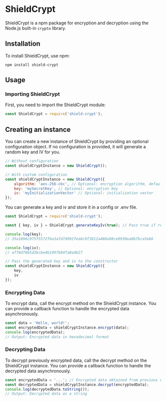 # ShieldCrypt

ShieldCrypt is a npm package for encryption and decryption using the Node.js built-in `crypto` library.

## Installation
To install ShieldCrypt, use npm:

```shell
npm install shield-crypt
```

## Usage

### Importing ShieldCrypt

First, you need to import the ShieldCrypt module:

```javascript
const ShieldCrypt = require('shield-crypt');
```

## Creating an instance

You can create a new instance of ShieldCrypt by providing an optional configuration object. If no configuration is provided, it will generate a random key and IV for you.

```javascript
// Without configuration
const shieldCryptInstance = new ShieldCrypt();

// With custom configuration
const shieldCryptInstance = new ShieldCrypt({
    algorithm: 'aes-256-cbc', // Optional: encryption algorithm, default is aes-256-ctr
    key: 'mySecretKey', // Optional: encryption key
    iv: 'myInitializationVector' // Optional: initialization vector
});
```

You can generate a key and iv and store it in a config or .env file.

```javascript
const ShieldCrypt = require('shield-crypt');

const { key, iv } = ShieldCrypt.generateKeyIv(true); // Pass true if require hexadecimal values

console.log(key); 
// 35a1896c975f5572f6a3afd7d992fea6c9f3812a488a98ce9930ea0b7bca5e66

console.log(iv); 
// af78d78b5d3bcbe4b1497b84fa8a4b27

// Pass the generated key and iv to the constructor
const shieldCryptInstance = new ShieldCrypt({
    key,
    iv
});
```

### Encrypting Data
To encrypt data, call the encrypt method on the ShieldCrypt instance. You can provide a callback function to handle the encrypted data asynchronously.

```javascript
const data = 'Hello, world!';
const encryptedData = shieldCryptInstance.encrypt(data);
console.log(encryptedData);
// Output: Encrypted data in hexadecimal format
```
### Decrypting Data
To decrypt previously encrypted data, call the decrypt method on the ShieldCrypt instance. You can provide a callback function to handle the decrypted data asynchronously.

```javascript
const encryptedData = '...'; // Encrypted data obtained from previous encryption
const decryptedData = shieldCryptInstance.decrypt(encryptedData);
console.log(decryptedData.toString());
// Output: Decrypted data as a string
```

